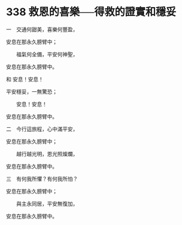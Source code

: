 # 338 救恩的喜樂──得救的證實和穩妥

一　交通何甜美，喜樂何豐盈，

安息在那永久膀臂中；

　　福氣何全備，平安何神聖，

安息在那永久膀臂中。

和 安息！安息！

平安穩妥，一無驚恐；

　　安息！安息！

安息在那永久膀臂中。

二　今行這旅程，心中滿平安，

安息在那永久膀臂中；

　　越行越光明，恩光照燦爛，

安息在那永久膀臂中。

三　有何我所懼？有何我所怕？

安息在那永久膀臂中；

　　與主永同居，平安無復加，

安息在那永久膀臂中。

